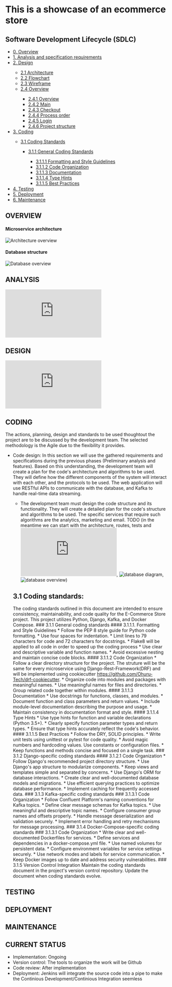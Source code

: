 # This is a showcase of an ecommerce store

## Software Development Lifecycle (SDLC)
<ul>
    <li><a href="#overview">0. Overview</a></li>
    <li><a href="#analysis">1. Analysis and specification requirements</a></li>
    <li><a href="#design">2. Design</a></li>
        <ul>
            <li><a href="#Architecture">2.1 Architecture</a></li>
            <li><a href="#Flowchart">2.2 Flowchart</a></li>
            <li><a href="#Wireframe">2.3 Wireframe</a></li>
            <li><a href="">2.4 Overview</a></li>
                <ul>
                    <li><a href="#Overview">2.4.1 Overview</a></li>
                    <li><a href="#Main">2.4.2 Main</a></li>
                    <li><a href="#Checkout">2.4.3 Checkout</a></li>
                    <li><a href="#Process-order">2.4.4 Process order</a></li>
                    <li><a href="#Login">2.4.5 Login</a></li>
                    <li><a href="#Project-sturcture">2.4.6 Project structure</a></li>
                </ul>
        </ul>
    <li><a href="#coding">3. Coding</a></li>
        <ul>
            <li><a href="#31-coding-standards">3.1 Coding Standards</a></li>
                <ul>
                <li><a href="#311-General-coding-standards">3.1.1 General Coding Standards</a></li>
                    <ul>
                        <li><a href="#3111-Formatting-and-Style-Guidelines">3.1.1.1 Formatting and Style Guidelines</a></li>
                        <li><a href="#3112-Code-Organization">3.1.1.2 Code Organization</a></li>
                        <li><a href="#3113-documentation">3.1.1.3 Documentation</a></li>
                        <li><a href="#3114-Type-Hints">3.1.1.4 Type Hints</a></li>
                        <li><a href="#3115-Best-Practices">3.1.1.5 Best Practices</a></li>
                    </ul>
                </ul>
        </ul>
    <li><a href="#testing">4. Testing</a></li>
    <li><a href="#deployment">5. Deployment</a></li>
    <li><a href="#maintenance">6. Maintenance</a></li>
</ul>

## OVERVIEW
#### Microservice architecture
![Architecture overview](https://github.com/RomanW05/ecommerce/blob/main/blob/Overview.png)
#### Database structure
![Database overview](https://github.com/RomanW05/ecommerce/blob/main/blob/database_diagram.drawio.png)


## ANALYSIS
![Analysis and requirements](https://github.com/RomanW05/ecommerce/blob/main/documentation/1.Analysis.md)


## DESIGN
![Design](https://github.com/RomanW05/ecommerce/blob/main/documentation/2.Design.md)


## CODING
The actions, planning, design and standards to be used thoughtout the project are to be discussed by the development team. The selected methodology is the Agile due to the flexibility it provides.
* Code design: In this section we will use the gathered requirements and specifications during the previous phases (Preliminary analysis and features). Based on this understanding, the development team will create a plan for the code's architecture and algorithms to be used. They will define how the different components of the system will interact with each other, and the protocols to be used. The web application will use RESTful APIs to communicate with the database, and Kafka to handle real-time data streaming.
    - The development team must design the code structure and its functionality. They will create a detailed plan for the code's structure and algorithms to be used. The specific services that require such algorithms are the analytics, marketing and email. TODO (in the meantime we can start with the architecture, routes, tests and ![database code](https://github.com/RomanW05/ecommerce/blob/main/databases.py), ![database diagram](https://github.com/RomanW05/ecommerce/blob/main/blob/Overview.drawio), ![database overview](https://github.com/RomanW05/ecommerce/blob/main/blob/database_overview.png?raw=true))

    ## 3.1 Coding standards:
    The coding standards outlined in this document are intended to ensure consistency, maintainability, and code quality for the E-Commerce Store project. This project utilizes Python, Django, Kafka, and Docker Compose.
            ### 3.1.1 General coding standards
                #### 3.1.1.1. Formatting and Style Guidelines
                    * Follow the PEP 8 style guide for Python code formatting.
                    * Use four spaces for indentation.
                    * Limit lines to 79 characters for code and 72 characters for docstrings.
                    * Flake8 will be applied to all code in order to speed up the coding process
                    * Use clear and descriptive variable and function names.
                    * Avoid excessive nesting and maintain concise code blocks.
                #### 3.1.1.2 Code Organization
                    * Follow a clear directory structure for the project. The struture will be the same for every microservice using Django-Rest-Framework(DRF) and will be implemented using cookiecutter https://github.com/Ohuru-Tech/drf-cookiecutter.
                    * Organize code into modules and packages with meaningful names.
                    * Use meaningful names for files and directories.
                    * Group related code together within modules.
                #### 3.1.1.3 Documentation
                    * Use docstrings for functions, classes, and modules.
                    * Document function and class parameters and return values.
                    * Include module-level documentation describing the purpose and usage.
                    * Maintain consistency in documentation format and style.
                #### 3.1.1.4 Type Hints
                    * Use type hints for function and variable declarations (Python 3.5+).
                    * Clearly specify function parameter types and return types.
                    * Ensure that type hints accurately reflect the code's behavior.
                #### 3.1.1.5 Best Practices
                    * Follow the DRY, SOLID principles.
                    * Write unit tests using unittest or pytest for code quality.
                    * Avoid magic numbers and hardcoding values. Use constants or configuration files.
                    * Keep functions and methods concise and focused on a single task.
            ### 3.1.2 Django-specific coding standards
                #### 3.1.2.1 Code Organization
                    * Follow Django's recommended project directory structure.
                    * Use Django's app structure to modularize components.
                    * Keep views and templates simple and separated by concerns.
                    * Use Django's ORM for database interactions.
                    * Create clear and well-documented database models and migrations.
                    * Use efficient querying practices to optimize database performance.
                    * Implement caching for frequently accessed data.
            ### 3.1.3 Kafka-specific coding standards
                ### 3.1.3.1 Code Organization
                    * Follow Confluent Platform's naming conventions for Kafka topics.
                    * Define clear message schemas for Kafka topics.
                    * Use meaningful and descriptive topic names.
                    * Configure consumer group names and offsets properly.
                    * Handle message deserialization and validation securely.
                    * Implement error handling and retry mechanisms for message processing.
            ### 3.1.4 Docker-Compose-specific coding standards
                ### 3.1.3.1 Code Organization
                    * Write clear and well-documented Dockerfiles for services.
                    * Define services and dependencies in a docker-compose.yml file.
                    * Use named volumes for persistent data.
                    * Configure environment variables for service settings securely.
                    * Use network modes and labels for service communication.
                    * Keep Docker images up to date and address security vulnerabilities.
            ### 3.1.5 Version Control Integration
                Maintain the coding standards document in the project's version control repository.
                Update the document when coding standards evolve.


## TESTING


## DEPLOYMENT


## MAINTENANCE



## CURRENT STATUS
* Implementation: Ongoing
* Version control: The tools to organize the work will be Github
* Code review: After implementation
* Deployment: Jenkins will integrate the source code into a pipe to make the Continious Development/Continious Integration seemless


















